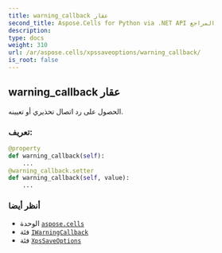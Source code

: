 ```yaml
---
title: warning_callback عقار
second_title: Aspose.Cells for Python via .NET API المراجع
description:
type: docs
weight: 310
url: /ar/aspose.cells/xpssaveoptions/warning_callback/
is_root: false
---
```

##  warning_callback عقار

الحصول على رد اتصال تحذيري أو تعيينه.
###  تعريف:
```python
@property
def warning_callback(self):
    ...
@warning_callback.setter
def warning_callback(self, value):
    ...
```

###  أنظر أيضا
* الوحدة [`aspose.cells`](../../)
* فئة [`IWarningCallback`](/cells/python-net/ar/aspose.cells/iwarningcallback)
* فئة [`XpsSaveOptions`](/cells/python-net/ar/aspose.cells/xpssaveoptions)
